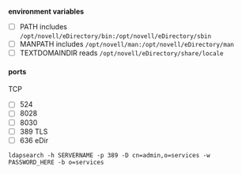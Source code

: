 

**environment variables**
- [ ] PATH includes `/opt/novell/eDirectory/bin:/opt/novell/eDirectory/sbin`
- [ ] MANPATH includes `/opt/novell/man:/opt/novell/eDirectory/man`
- [ ] TEXTDOMAINDIR reads `/opt/novell/eDirectory/share/locale`

#### ports
TCP
- [ ] 524
- [ ] 8028
- [ ] 8030
- [ ] 389
TLS
- [ ] 636
eDir 

`ldapsearch -h SERVERNAME -p 389 -D cn=admin,o=services -w PASSWORD_HERE -b o=services`



